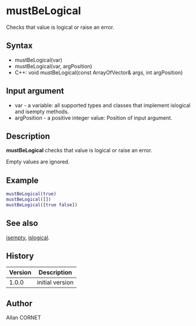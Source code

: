 # mustBeLogical

Checks that value is logical or raise an error.

## Syntax

- mustBeLogical(var)
- mustBeLogical(var, argPosition)
- C++: void mustBeLogical(const ArrayOfVector& args, int argPosition)

## Input argument

- var - a variable: all supported types and classes that implement islogical and isempty methods.
- argPosition - a positive integer value: Position of input argument.

## Description

  <p><b>mustBeLogical</b> checks that value is logical or raise an error.</p>
  <p>Empty values are ignored.</p>

## Example

```matlab
mustBeLogical(true)
mustBeLogical([])
mustBeLogical([true false])
```

## See also

[isempty](isempty.html), [islogical](../types/islogical.md).

## History

| Version | Description     |
| ------- | --------------- |
| 1.0.0   | initial version |

## Author

Allan CORNET
